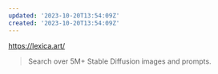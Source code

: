 ```yaml
---
updated: '2023-10-20T13:54:09Z'
created: '2023-10-20T13:54:09Z'
---
```

https://lexica.art/

> Search over 5M+ Stable Diffusion images and prompts.